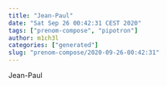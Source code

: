 ```yaml
---
title: "Jean-Paul"
date: "Sat Sep 26 00:42:31 CEST 2020"
tags: ["prenom-compose", "pipotron"]
author: m1ch3l
categories: ["generated"]
slug: "prenom-compose/2020-09-26-00:42:31"
---
```


Jean-Paul
